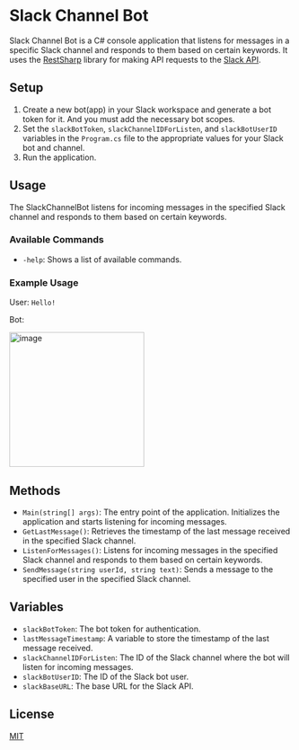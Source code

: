 # Slack Channel Bot

Slack Channel Bot is a C# console application that listens for messages in a specific Slack channel and responds to them based on certain keywords. It uses the [RestSharp](https://restsharp.dev/) library for making API requests to the [Slack API](https://api.slack.com/methods).

## Setup

1. Create a new bot(app) in your Slack workspace and generate a bot token for it. And you must add the necessary bot scopes.
2. Set the `slackBotToken`, `slackChannelIDForListen`, and `slackBotUserID` variables in the `Program.cs` file to the appropriate values for your Slack bot and channel.
3. Run the application.

## Usage

The SlackChannelBot listens for incoming messages in the specified Slack channel and responds to them based on certain keywords.

### Available Commands

- `-help`: Shows a list of available commands.

### Example Usage

User: `Hello!`

   Bot: 

<img width="240" alt="image" src="https://user-images.githubusercontent.com/110940406/224450922-0964f691-d4da-4f05-aa21-7a3ea63c3a23.png">



## Methods

- `Main(string[] args)`: The entry point of the application. Initializes the application and starts listening for incoming messages.
- `GetLastMessage()`: Retrieves the timestamp of the last message received in the specified Slack channel.
- `ListenForMessages()`: Listens for incoming messages in the specified Slack channel and responds to them based on certain keywords.
- `SendMessage(string userId, string text)`: Sends a message to the specified user in the specified Slack channel.

## Variables

- `slackBotToken`: The bot token for authentication.
- `lastMessageTimestamp`: A variable to store the timestamp of the last message received.
- `slackChannelIDForListen`: The ID of the Slack channel where the bot will listen for incoming messages.
- `slackBotUserID`: The ID of the Slack bot user.
- `slackBaseURL`: The base URL for the Slack API.

## License

[MIT](https://github.com/seymenbahtiyar/Slack_Channel_Bot/blob/main/LICENSE)
